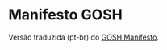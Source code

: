 # Manifesto GOSH

Versão traduzida (pt-br) do [GOSH Manifesto](http://openhardware.science/gosh-manifesto).
